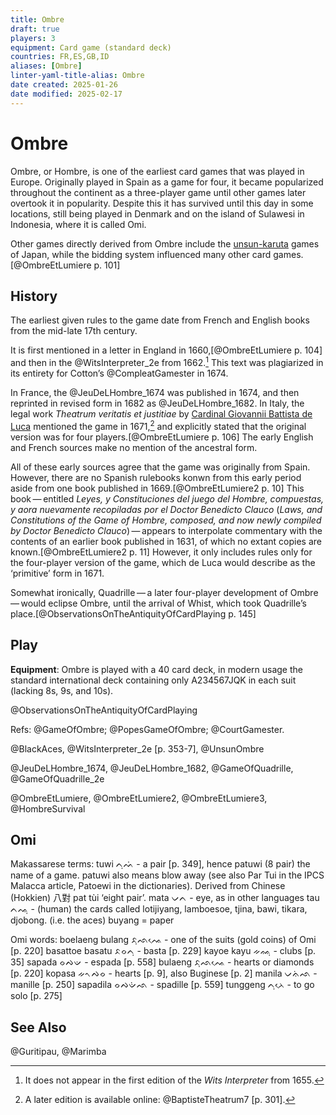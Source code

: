 ```yaml
---
title: Ombre
draft: true
players: 3
equipment: Card game (standard deck)
countries: FR,ES,GB,ID
aliases: [Ombre]
linter-yaml-title-alias: Ombre
date created: 2025-01-26
date modified: 2025-02-17
---
```

# Ombre

<span class="aka">Ombre</span>, or <span class="aka">Hombre</span>, is one of the earliest card games that was played in Europe. Originally played in Spain as a game for four, it became popularized throughout the continent as a three-player game until other games later overtook it in popularity. Despite this it has survived until this day in some locations, still being played in Denmark and on the island of Sulawesi in Indonesia, where it is called <span class="aka noun" lang="bug">Omi</span>.

Other games directly derived from Ombre include the [unsun-karuta](articles/cards/japan/unsun-karuta/unsun-karuta.md) games of Japan, while the bidding system influenced many other card games.[@OmbreEtLumiere p. 101]

## History

The earliest given rules to the game date from French and English books from the mid-late 17th century.

It is first mentioned in a letter in England in 1660,[@OmbreEtLumiere p. 104] and then in the @WitsInterpreter_2e from 1662.[^fn0] This text was plagiarized in its entirety for Cotton’s @CompleatGamester in 1674.

[^fn0]: It does not appear in the first edition of the <cite>Wits Interpreter</cite> from 1655.

In France, the @JeuDeLHombre_1674 was published in 1674, and then reprinted in revised form in 1682 as @JeuDeLHombre_1682. In Italy, the legal work <cite lang="la">Theatrum veritatis et justitiae</cite> by [Cardinal Giovannii Battista de Luca](https://en.wikipedia.org/wiki/Giovanni_Battista_de_Luca) mentioned the game in 1671,[^fn1] and explicitly stated that the original version was for four players.[@OmbreEtLumiere p. 106] The early English and French sources make no mention of the ancestral form.

[^fn1]: A later edition is available online: @BaptisteTheatrum7 [p. 301].

All of these early sources agree that the game was originally from Spain. However, there are no Spanish rulebooks konwn from this early period aside from one book published in 1669.[@OmbreEtLumiere2 p. 10] This book — entitled <cite lang="es">Leyes, y Constituciones del juego del Hombre, compuestas, y aora nuevamente recopiladas por el Doctor Benedicto Clauco</cite> (<cite>Laws, and Constitutions of the Game of Hombre, composed, and now newly compiled by Doctor Benedicto Clauco</cite>) — appears to interpolate commentary with the contents of an earlier book published in 1631, of which no extant copies are known.[@OmbreEtLumiere2 p. 11] However, it only includes rules only for the four-player version of the game, which de Luca would describe as the ‘primitive’ form in 1671. 

Somewhat ironically, Quadrille — a later four-player development of Ombre — would eclipse Ombre, until the arrival of Whist, which took Quadrille’s place.[@ObservationsOnTheAntiquityOfCardPlaying p. 145]

## Play

**Equipment**: Ombre is played with a 40 card deck, in modern usage the standard international deck containing only <Cards>A234567JQK</Cards> in each suit (lacking <Cards>8</Cards>s, <Cards>9</Cards>s, and <Cards>10</Cards>s).


@ObservationsOnTheAntiquityOfCardPlaying 

Refs: @GameOfOmbre; @PopesGameOfOmbre; @CourtGamester.


@BlackAces, @WitsInterpreter_2e [p. 353-7], @UnsunOmbre

@JeuDeLHombre_1674, @JeuDeLHombre_1682, @GameOfQuadrille, @GameOfQuadrille_2e

@OmbreEtLumiere, @OmbreEtLumiere2, @OmbreEtLumiere3, @HombreSurvival

## Omi

Makassarese
terms:
tuwi ᨈᨘᨓᨗ - a pair [p. 349], hence patuwi (8 pair) the name of a game. patuwi also means blow away (see also Par Tui in the IPCS Malacca article, Patoewi in the dictionaries). Derived from Chinese (Hokkien) 八對 pat tùi ‘eight pair’.
mata ᨆᨈ - eye, as in other languages
tau ᨈᨕᨘ - (human) the cards called lotijiyang, lamboesoe, tjina, bawi, tikara, djobong. (i.e. the aces)
buyang = paper

Omi words:
boelaeng bulang ᨅᨘᨒᨕᨙ - one of the suits (gold coins) of Omi [p. 220]
basattoe basatu ᨅᨔᨈᨘ - basta [p. 229]
kayoe kayu ᨀᨐᨘ - clubs [p. 35]
sapada ᨔᨄᨉ - espada [p. 558]
bulaeng ᨅᨘᨒᨕᨙ - hearts or diamonds [p. 220]
kopasa ᨀᨚᨄᨔ - hearts [p. 9], also Buginese [p. 2]
manila ᨆᨊᨗᨒ - manille [p. 250]
sapadila ᨔᨄᨉᨗᨒ - spadille [p. 559]
tunggeng ᨈᨘᨂᨙ - to go solo [p. 275]

## See Also

@Guritipau, @Marimba
